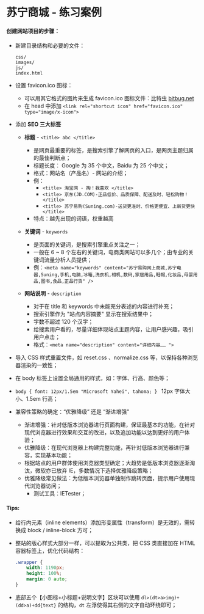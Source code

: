 # 苏宁商城 - 练习案例

#### 创建网站项目的步骤：

* 新建目录结构和必要的文件：

  ```
  css/
  images/
  js/
  index.html
  ```

* 设置 favicon.ico 图标：

  * 可以用其它格式的图片来生成 favicon.ico 图标文件：比特虫 [bitbug.net](https://www.bitbug.net/)
  * 在 head 中添加 `<link rel="shortcut icon" href="favicon.ico" type="image/x-icon">`

* 添加 **SEO 三大标签**

  * **标题** -  `<title> abc </title>`
    * 是网页最重要的标签，是搜索引擎了解网页的入口，是网页主题归属的最佳判断点；
    * 标题长度： Google 为 35 个中文，Baidu 为 25 个中文；
    * 格式：网站名（产品名）- 网站的介绍；
    * 例：
      * `<title> 淘宝网 - 掏！我喜欢 </title>`
      * `<title> 京东(JD.COM)-正品低价、品质保障、配送及时、轻松购物！ </title>`
      * `<title> 苏宁易购(Suning.com)-送货更准时、价格更便宜、上新货更快 </title>`
    * 特点：越先出现的词语，权重越高

  * **关键词** - `keywords`
    * 是页面的关键词，是搜索引擎重点关注之一；
    * 一般在 6 ~ 8 个左右的关键词，电商类网站可以多几个；由专业的关键词流量分析人员提供；
    * 例：`<meta name="keywords" content="苏宁易购网上商城,苏宁电器,Suning,手机,电脑,冰箱,洗衣机,相机,数码,家居用品,鞋帽,化妆品,母婴用品,图书,食品,正品行货" />`
  * **网站说明** - `description`
    * 对于在 title 和 keywords 中未能充分表述的内容进行补充；
    * 搜索引擎作为 "站点内容摘要" 显示在搜索结果中；
    * 字数不超过 120 个汉字；
    * 给搜索用户看的，尽量详细体现站点主题内容，让用户感兴趣，吸引用户点击；
    * 格式：`<meta name="description" content="详细内容…… ">`

* 导入 CSS 样式重置文件，如 reset.css 、normalize.css 等，以保持各种浏览器渲染的一致性；
* 在 body 标签上设置全局通用的样式，如：字体、行高、颜色等；
  
* `body { font: 12px/1.5em "Microsoft Yahei", tahoma; } ` 12px 字体大小、1.5em 行高；
  
* 兼容性策略的确定：“优雅降级” 还是 “渐进增强”
  * 渐进增强：针对低版本浏览器进行页面构建，保证最基本的功能，在针对现代浏览器进行效果和交互的改进，以及追加功能以达到更好的用户体验；
  * 优雅降级：在现代浏览器上构建完整功能，再针对低版本浏览器进行兼容，实现基本功能；
  * 根据站点的用户群体使用浏览器类型确定；大趋势是低版本浏览器逐渐淘汰，微软亦已放弃 IE，多数情况下选择优雅降级策略；
  * 优雅降级常见做法：为低版本浏览器单独制作跳转页面，提示用户使用现代浏览器访问；
    * 测试工具：IETester；





#### Tips:

* 给行内元素（inline elements）添加形变属性（transform）是无效的，需转换成 block / inline-block 方可；

* 整站的版心样式大部分一样，可以提取为公共类，把 CSS 类直接加在 HTML 容器标签上，优化代码结构：

  ```css
  .wrapper {
      width: 1190px;
      height: 100%;
      margin: 0 auto;
  }
  ```

* 底部五个【小图标+小标题+说明文字】区块可以使用 `dl>(dt>a>img)+(dd>a)+dd{text}` 的结构，`dt` 左浮使得其右侧的文字自动环绕即可；